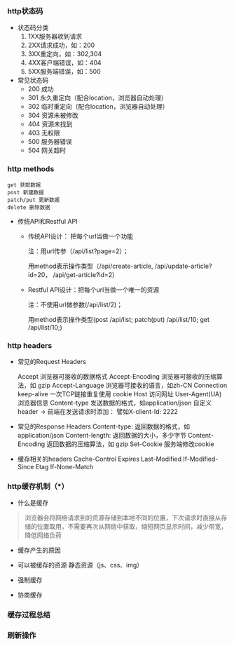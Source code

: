 <!--
 * @Description: 
 * @Autor: zhangai
 * @Date: 2022-08-17 09:37:16
 * @LastEditTime: 2022-08-17 10:45:04
-->
### http状态码
* 状态码分类
    1. 1XX服务器收到请求
    2. 2XX请求成功，如：200
    3. 3XX重定向，如：302,304
    4. 4XX客户端错误，如：404
    5. 5XX服务端错误，如：500
* 常见状态码
    - 200 成功
    - 301 永久重定向（配合location，浏览器自动处理）
    - 302 临时重定向（配合location，浏览器自动处理）
    - 304 资源未被修改
    - 404 资源未找到
    - 403 无权限
    - 500 服务器错误
    - 504 网关超时

### http methods
    get 获取数据
    post 新建数据
    patch/put 更新数据
    delete 删除数据
* 传统API和Restful API
    - 传统API设计： 把每个url当做一个功能
        
        注：用url传参（/api/list?page=2）；

        用method表示操作类型（/api/create-article, /api/update-article?id=20， /api/get-article?id=2）
    - Restful API设计：把每个url当做一个唯一的资源 

        注：不使用url做参数(/api/list/2)；

        用method表示操作类型(post  /api/list; patch(put) /api/list/10; get /api/list/10;)
### http headers
* 常见的Request Headers

    Accept 浏览器可接收的数据格式
    Accept-Encoding 浏览器可接收的压缩算法，如 gzip
    Accept-Language 浏览器可接收的语言，如zh-CN
    Connection keep-alive 一次TCP链接重复使用
    cookie
    Host 访问网址
    User-Agent(UA) 浏览器信息
    Content-type 发送数据的格式，如application/json
    自定义header -> 前端在发送请求时添加： 譬如X-client-Id: 2222
* 常见的Response Headers
    Content-type: 返回数据的格式，如application/json
    Content-length: 返回数据的大小，多少字节
    Content-Encoding 返回数据的压缩算法，如 gzip
    Set-Cookie 服务端修改cookie

* 缓存相关的headers
    Cache-Control  Expires
    Last-Modified  If-Modified-Since
    Etag           If-None-Match
### http缓存机制（*）
* 什么是缓存
> 浏览器会将网络请求到的资源存储到本地不同的位置，下次请求时直接从存储的位置取用，不需要再次从网络中获取，缩短网页显示时间，减少带宽，降低网络负荷
* 缓存产生的原因
    
* 可以被缓存的资源
    静态资源（js、css、img）
* 强制缓存

* 协商缓存

### 缓存过程总结

### 刷新操作
